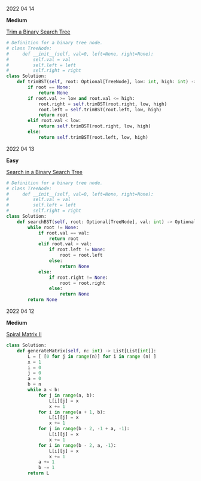 2022 04 14

**Medium**

[Trim a Binary Search Tree](https://leetcode.com/problems/trim-a-binary-search-tree/)

```python
# Definition for a binary tree node.
# class TreeNode:
#     def __init__(self, val=0, left=None, right=None):
#         self.val = val
#         self.left = left
#         self.right = right
class Solution:
    def trimBST(self, root: Optional[TreeNode], low: int, high: int) -> Optional[TreeNode]:
        if root == None: 
            return None
        if root.val >= low and root.val <= high: 
            root.right = self.trimBST(root.right, low, high)
            root.left = self.trimBST(root.left, low, high)
            return root
        elif root.val < low: 
            return self.trimBST(root.right, low, high)
        else: 
            return self.trimBST(root.left, low, high)
```

2022 04 13

**Easy**

[ Search in a Binary Search Tree](https://leetcode.com/problems/search-in-a-binary-search-tree/) 

```python
# Definition for a binary tree node.
# class TreeNode:
#     def __init__(self, val=0, left=None, right=None):
#         self.val = val
#         self.left = left
#         self.right = right
class Solution:
    def searchBST(self, root: Optional[TreeNode], val: int) -> Optional[TreeNode]:
        while root != None: 
            if root.val == val: 
                return root
            elif root.val > val:
                if root.left != None: 
                    root = root.left 
                else: 
                    return None 
            else: 
                if root.right != None: 
                    root = root.right
                else: 
                    return None 
        return None
```

2022 04 12 

**Medium**

[Spiral Matrix II](https://leetcode.com/problems/spiral-matrix-ii/) 
```python
class Solution:
    def generateMatrix(self, n: int) -> List[List[int]]:
        L = [ [0 for j in range(n)] for i in range (n) ]
        x = 1
        i = 0 
        j = 0 
        a = 0 
        b = n
        while a < b: 
            for j in range(a, b): 
                L[i][j] = x 
                x += 1
            for i in range(a + 1, b):
                L[i][j] = x
                x += 1 
            for j in range(b - 2, -1 + a, -1): 
                L[i][j] = x 
                x += 1
            for i in range(b - 2, a, -1): 
                L[i][j] = x 
                x += 1
            a += 1
            b -= 1
        return L 
```
